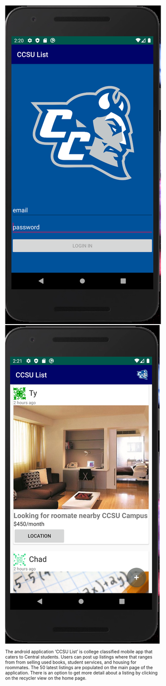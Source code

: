 ![](images/demo-1.png)
![](images/demo-2.png)

The android application ‘CCSU List’ is college classified mobile app that caters to Central students. Users can post up listings where that ranges from from selling used books, student services, and housing for roommates. The 50 latest listings are populated on the main page of the application. There is an option to get more detail about a listing by clicking on the recycler view on the home page.